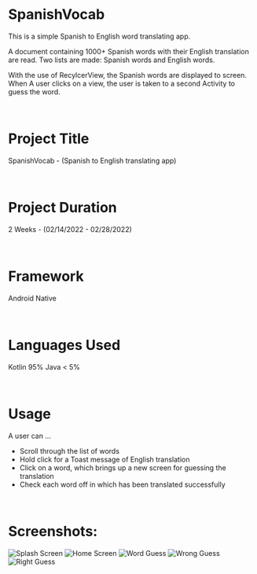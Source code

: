 # SpanishVocab
This is a simple Spanish to English word translating app. 

A document containing 1000+ Spanish words with their
English translation are read. 
Two lists are made: Spanish words and English words.

With the use of RecylcerView, the Spanish words are displayed 
to screen. When A user clicks on a view, the user is taken
to a second Activity to guess the word. 

<br />

# Project Title
SpanishVocab - (Spanish to English translating app)

<br />

# Project Duration
2 Weeks - (02/14/2022 - 02/28/2022)

<br />

# Framework
Android Native

<br />

# Languages Used
Kotlin 95%
Java < 5%

<br />

# Usage
A user can ...
  * Scroll through the list of words
  * Hold click for a Toast message of English translation
  * Click on a word, which brings up a new screen for guessing the translation
  * Check each word off in which has been translated successfully

<br />

# Screenshots:
![Splash Screen](/screenshots/splash.png?raw=true "Splash Screen")
![Home Screen](/screenshots/home1.png?raw=true "Home Screen")
![Word Guess](/screenshots/wordguess.png?raw=true "Word Guess")
![Wrong Guess](/screenshots/wrong.png?raw=true "Wrong Guess")
![Right Guess](/screenshots/right.png?raw=true "Right Guess")


